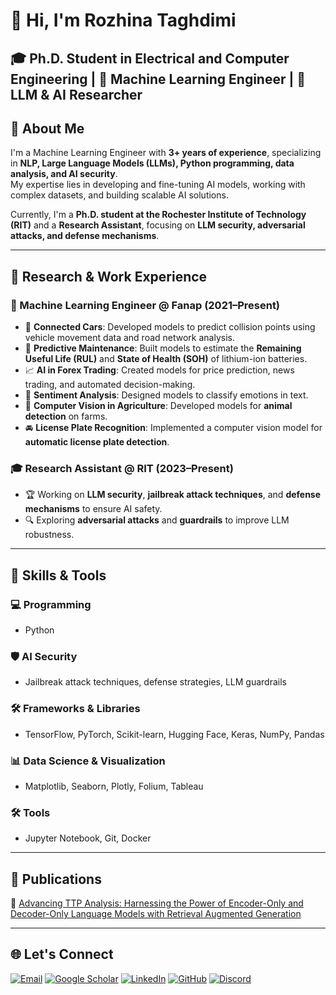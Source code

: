 # 👋 Hi, I'm Rozhina Taghdimi  

## 🎓 Ph.D. Student in Electrical and Computer Engineering | 🧠 Machine Learning Engineer | 🤖 LLM & AI Researcher  

## 🔹 About Me  
I'm a Machine Learning Engineer with **3+ years of experience**, specializing in **NLP, Large Language Models (LLMs), Python programming, data analysis, and AI security**.  
My expertise lies in developing and fine-tuning AI models, working with complex datasets, and building scalable AI solutions.  

Currently, I'm a **Ph.D. student at the Rochester Institute of Technology (RIT)** and a **Research Assistant**, focusing on **LLM security, adversarial attacks, and defense mechanisms**.  

---

## 🔹 Research & Work Experience  

### 🏢 Machine Learning Engineer @ Fanap (2021–Present)  
- 🚗 **Connected Cars**: Developed models to predict collision points using vehicle movement data and road network analysis.  
- 🔋 **Predictive Maintenance**: Built models to estimate the **Remaining Useful Life (RUL)** and **State of Health (SOH)** of lithium-ion batteries.  
- 📈 **AI in Forex Trading**: Created models for price prediction, news trading, and automated decision-making.  
- 💬 **Sentiment Analysis**: Designed models to classify emotions in text.  
- 🐄 **Computer Vision in Agriculture**: Developed models for **animal detection** on farms.  
- 🚘 **License Plate Recognition**: Implemented a computer vision model for **automatic license plate detection**.  

### 🎓 Research Assistant @ RIT (2023–Present)  
- 🏆 Working on **LLM security**, **jailbreak attack techniques**, and **defense mechanisms** to ensure AI safety.  
- 🔍 Exploring **adversarial attacks** and **guardrails** to improve LLM robustness.  

---

## 🔹 Skills & Tools  

### 💻 Programming  
- Python  

### 🛡 AI Security  
- Jailbreak attack techniques, defense strategies, LLM guardrails  

### 🛠 Frameworks & Libraries  
- TensorFlow, PyTorch, Scikit-learn, Hugging Face, Keras, NumPy, Pandas  

### 📊 Data Science & Visualization  
- Matplotlib, Seaborn, Plotly, Folium, Tableau  

### 🛠 Tools  
- Jupyter Notebook, Git, Docker  

---

## 🔹 Publications  
📄 [Advancing TTP Analysis: Harnessing the Power of Encoder-Only and Decoder-Only Language Models with Retrieval Augmented Generation](https://arxiv.org/abs/2401.00280)  

---

## 🌐 Let's Connect  
[![Email](https://img.shields.io/badge/Email-D14836?style=for-the-badge&logo=gmail&logoColor=white)](mailto:rozhi.taghdimi@gmail.com)  [![Google Scholar](https://img.shields.io/badge/Scholar-4285F4?style=for-the-badge&logo=googlescholar&logoColor=white)](https://scholar.google.com/citations?user=oFcncUUAAAAJ&hl=en)  [![LinkedIn](https://img.shields.io/badge/LinkedIn-0077B5?style=for-the-badge&logo=linkedin&logoColor=white)](https://www.linkedin.com/in/rozhina-taghdimi/)  [![GitHub](https://img.shields.io/badge/GitHub-181717?style=for-the-badge&logo=github&logoColor=white)](https://github.com/rozhix)  [![Discord](https://img.shields.io/badge/Discord-5865F2?style=for-the-badge&logo=discord&logoColor=white)](https://discordapp.com/users/rozhix#6571)  


